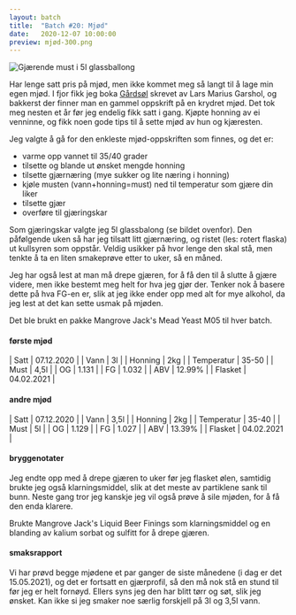 ```yaml
---
layout: batch
title:  "Batch #20: Mjød"
date:   2020-12-07 10:00:00
preview: mjød-300.png
---
```


![Gjærende must i 5l glassballong](/assets/batch/mjød.png)

Har lenge satt pris på mjød, men ikke kommet meg så langt til å lage min egen mjød. I fjor fikk jeg boka 
[Gårdsøl](https://www.garshol.priv.no/download/gardsol/) skrevet av Lars Marius Garshol, og bakkerst der finner man en
gammel oppskrift på en krydret mjød. Det tok meg nesten et år før jeg endelig fikk satt i gang. Kjøpte honning av ei
venninne, og fikk noen gode tips til å sette mjød av hun og kjæresten.

Jeg valgte å gå for den enkleste mjød-oppskriften som finnes, og det er:
* varme opp vannet til 35/40 grader
* tilsette og blande ut ønsket mengde honning
* tilsette gjærnæring (mye sukker og lite næring i honning)
* kjøle musten (vann+honning=must) ned til temperatur som gjære din liker
* tilsette gjær
* overføre til gjæringskar

Som gjæringskar valgte jeg 5l glassbalong (se bildet ovenfor). Den påfølgende uken så har jeg tilsatt litt gjærnæring,
og ristet (les: rotert flaska) ut kullsyren som oppstår. Veldig usikker på hvor lenge den skal stå, men tenkte å ta en
liten smakeprøve etter to uker, så en måned.

Jeg har også lest at man må drepe gjæren, for å få den til å slutte å gjære videre, men ikke bestemt meg helt for hva 
jeg gjør der. Tenker nok å basere dette på hva FG-en er, slik at jeg ikke ender opp med alt for mye alkohol, da jeg 
lest at det kan sette usmak på mjøden.

Det ble brukt en pakke Mangrove Jack's Mead Yeast M05 til hver batch.

#### første mjød

| Satt       | 07.12.2020 |
| Vann       | 3l         |
| Honning    | 2kg        |
| Temperatur | 35-50      |
| Must       | 4,5l       |
| OG         | 1.131      |
| FG         | 1.032      |
| ABV        | 12.99%     |
| Flasket    | 04.02.2021 |

#### andre mjød

| Satt       | 07.12.2020 |
| Vann       | 3,5l       |
| Honning    | 2kg        |
| Temperatur | 35-40      |
| Must       | 5l         |
| OG         | 1.129      |
| FG         | 1.027      |
| ABV        | 13.39%     |
| Flasket    | 04.02.2021 |

#### bryggenotater

Jeg endte opp med å drepe gjæren to uker før jeg flasket ølen, samtidig brukte jeg også klarningsmiddel, slik at det 
meste av partiklene sank til bunn. Neste gang tror jeg kanskje jeg vil også prøve å sile mjøden, for å få den enda 
klarere.

Brukte Mangrove Jack's Liquid Beer Finings som klarningsmiddel og en blanding av kalium sorbat og sulfitt for å drepe
gjæren.

#### smaksrapport

Vi har prøvd begge mjødene et par ganger de siste månedene (i dag er det 15.05.2021), og det er fortsatt en gjærprofil, 
så den må nok stå en stund til før jeg er helt fornøyd. Ellers syns jeg den har blitt tørr og søt, slik jeg ønsket. Kan
ikke si jeg smaker noe særlig forskjell på 3l og 3,5l vann.
